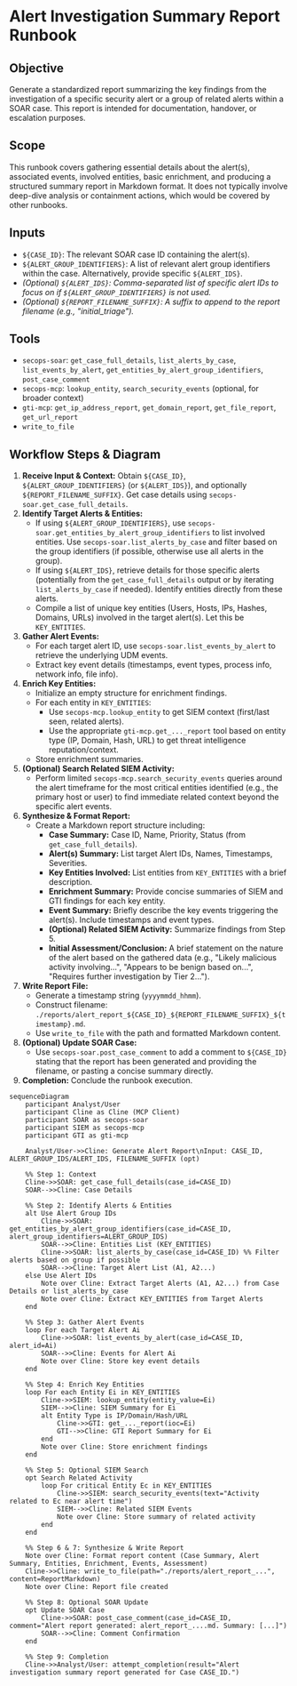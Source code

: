 # Alert Investigation Summary Report Runbook

## Objective

Generate a standardized report summarizing the key findings from the investigation of a specific security alert or a group of related alerts within a SOAR case. This report is intended for documentation, handover, or escalation purposes.

## Scope

This runbook covers gathering essential details about the alert(s), associated events, involved entities, basic enrichment, and producing a structured summary report in Markdown format. It does not typically involve deep-dive analysis or containment actions, which would be covered by other runbooks.

## Inputs

*   `${CASE_ID}`: The relevant SOAR case ID containing the alert(s).
*   `${ALERT_GROUP_IDENTIFIERS}`: A list of relevant alert group identifiers within the case. Alternatively, provide specific `${ALERT_IDS}`.
*   *(Optional) `${ALERT_IDS}`: Comma-separated list of specific alert IDs to focus on if `${ALERT_GROUP_IDENTIFIERS}` is not used.*
*   *(Optional) `${REPORT_FILENAME_SUFFIX}`: A suffix to append to the report filename (e.g., "initial_triage").*

## Tools

*   `secops-soar`: `get_case_full_details`, `list_alerts_by_case`, `list_events_by_alert`, `get_entities_by_alert_group_identifiers`, `post_case_comment`
*   `secops-mcp`: `lookup_entity`, `search_security_events` (optional, for broader context)
*   `gti-mcp`: `get_ip_address_report`, `get_domain_report`, `get_file_report`, `get_url_report`
*   `write_to_file`

## Workflow Steps & Diagram

1.  **Receive Input & Context:** Obtain `${CASE_ID}`, `${ALERT_GROUP_IDENTIFIERS}` (or `${ALERT_IDS}`), and optionally `${REPORT_FILENAME_SUFFIX}`. Get case details using `secops-soar.get_case_full_details`.
2.  **Identify Target Alerts & Entities:**
    *   If using `${ALERT_GROUP_IDENTIFIERS}`, use `secops-soar.get_entities_by_alert_group_identifiers` to list involved entities. Use `secops-soar.list_alerts_by_case` and filter based on the group identifiers (if possible, otherwise use all alerts in the group).
    *   If using `${ALERT_IDS}`, retrieve details for those specific alerts (potentially from the `get_case_full_details` output or by iterating `list_alerts_by_case` if needed). Identify entities directly from these alerts.
    *   Compile a list of unique key entities (Users, Hosts, IPs, Hashes, Domains, URLs) involved in the target alert(s). Let this be `KEY_ENTITIES`.
3.  **Gather Alert Events:**
    *   For each target alert ID, use `secops-soar.list_events_by_alert` to retrieve the underlying UDM events.
    *   Extract key event details (timestamps, event types, process info, network info, file info).
4.  **Enrich Key Entities:**
    *   Initialize an empty structure for enrichment findings.
    *   For each entity in `KEY_ENTITIES`:
        *   Use `secops-mcp.lookup_entity` to get SIEM context (first/last seen, related alerts).
        *   Use the appropriate `gti-mcp.get_..._report` tool based on entity type (IP, Domain, Hash, URL) to get threat intelligence reputation/context.
    *   Store enrichment summaries.
5.  **(Optional) Search Related SIEM Activity:**
    *   Perform limited `secops-mcp.search_security_events` queries around the alert timeframe for the most critical entities identified (e.g., the primary host or user) to find immediate related context beyond the specific alert events.
6.  **Synthesize & Format Report:**
    *   Create a Markdown report structure including:
        *   **Case Summary:** Case ID, Name, Priority, Status (from `get_case_full_details`).
        *   **Alert(s) Summary:** List target Alert IDs, Names, Timestamps, Severities.
        *   **Key Entities Involved:** List entities from `KEY_ENTITIES` with a brief description.
        *   **Enrichment Summary:** Provide concise summaries of SIEM and GTI findings for each key entity.
        *   **Event Summary:** Briefly describe the key events triggering the alert(s). Include timestamps and event types.
        *   **(Optional) Related SIEM Activity:** Summarize findings from Step 5.
        *   **Initial Assessment/Conclusion:** A brief statement on the nature of the alert based on the gathered data (e.g., "Likely malicious activity involving...", "Appears to be benign based on...", "Requires further investigation by Tier 2...").
7.  **Write Report File:**
    *   Generate a timestamp string (`yyyymmdd_hhmm`).
    *   Construct filename: `./reports/alert_report_${CASE_ID}_${REPORT_FILENAME_SUFFIX}_${timestamp}.md`.
    *   Use `write_to_file` with the path and formatted Markdown content.
8.  **(Optional) Update SOAR Case:**
    *   Use `secops-soar.post_case_comment` to add a comment to `${CASE_ID}` stating that the report has been generated and providing the filename, or pasting a concise summary directly.
9.  **Completion:** Conclude the runbook execution.

```{mermaid}
sequenceDiagram
    participant Analyst/User
    participant Cline as Cline (MCP Client)
    participant SOAR as secops-soar
    participant SIEM as secops-mcp
    participant GTI as gti-mcp

    Analyst/User->>Cline: Generate Alert Report\nInput: CASE_ID, ALERT_GROUP_IDS/ALERT_IDS, FILENAME_SUFFIX (opt)

    %% Step 1: Context
    Cline->>SOAR: get_case_full_details(case_id=CASE_ID)
    SOAR-->>Cline: Case Details

    %% Step 2: Identify Alerts & Entities
    alt Use Alert Group IDs
        Cline->>SOAR: get_entities_by_alert_group_identifiers(case_id=CASE_ID, alert_group_identifiers=ALERT_GROUP_IDS)
        SOAR-->>Cline: Entities List (KEY_ENTITIES)
        Cline->>SOAR: list_alerts_by_case(case_id=CASE_ID) %% Filter alerts based on group if possible
        SOAR-->>Cline: Target Alert List (A1, A2...)
    else Use Alert IDs
        Note over Cline: Extract Target Alerts (A1, A2...) from Case Details or list_alerts_by_case
        Note over Cline: Extract KEY_ENTITIES from Target Alerts
    end

    %% Step 3: Gather Alert Events
    loop For each Target Alert Ai
        Cline->>SOAR: list_events_by_alert(case_id=CASE_ID, alert_id=Ai)
        SOAR-->>Cline: Events for Alert Ai
        Note over Cline: Store key event details
    end

    %% Step 4: Enrich Key Entities
    loop For each Entity Ei in KEY_ENTITIES
        Cline->>SIEM: lookup_entity(entity_value=Ei)
        SIEM-->>Cline: SIEM Summary for Ei
        alt Entity Type is IP/Domain/Hash/URL
            Cline->>GTI: get_..._report(ioc=Ei)
            GTI-->>Cline: GTI Report Summary for Ei
        end
        Note over Cline: Store enrichment findings
    end

    %% Step 5: Optional SIEM Search
    opt Search Related Activity
        loop For critical Entity Ec in KEY_ENTITIES
            Cline->>SIEM: search_security_events(text="Activity related to Ec near alert time")
            SIEM-->>Cline: Related SIEM Events
            Note over Cline: Store summary of related activity
        end
    end

    %% Step 6 & 7: Synthesize & Write Report
    Note over Cline: Format report content (Case Summary, Alert Summary, Entities, Enrichment, Events, Assessment)
    Cline->>Cline: write_to_file(path="./reports/alert_report_...", content=ReportMarkdown)
    Note over Cline: Report file created

    %% Step 8: Optional SOAR Update
    opt Update SOAR Case
        Cline->>SOAR: post_case_comment(case_id=CASE_ID, comment="Alert report generated: alert_report_....md. Summary: [...]")
        SOAR-->>Cline: Comment Confirmation
    end

    %% Step 9: Completion
    Cline->>Analyst/User: attempt_completion(result="Alert investigation summary report generated for Case CASE_ID.")
